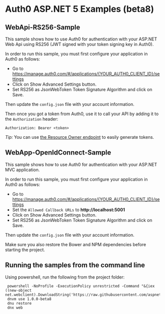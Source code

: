 # Auth0 ASP.NET 5 Examples (beta8)

## WebApi-RS256-Sample

This sample shows how to use Auth0 for authentication with your ASP.NET Web Api using RS256 (JWT signed with your token signing key in Auth0).

In order to run this sample, you must first configure your application in Auth0 as follows:

- Go to https://manage.auth0.com/#/applications/{YOUR_AUTH0_CLIENT_ID}/settings
- Click on Show Advanced Settings button.
- Set RS256 as JsonWebToken Token Signature Algorithm and click on Save.

Then update the `config.json` file with your account information.

Then once you got a token from Auth0, use it to call your API by adding it to the `Authorization` header:

```
Authorization: Bearer <token>
```

*Tip:* You can use [the Resource Owner endpoint](https://auth0.com/docs/auth-api#!#post--oauth-ro) to easily generate tokens.

## WebApp-OpenIdConnect-Sample

This sample shows how to use Auth0 for authentication with your ASP.NET MVC application.

In order to run this sample, you must first configure your application in Auth0 as follows:

- Go to https://manage.auth0.com/#/applications/{YOUR_AUTH0_CLIENT_ID}/settings
- Set the `Allowed Callback URLs` to **http://localhost:5001**
- Click on Show Advanced Settings button.
- Set RS256 as JsonWebToken Token Signature Algorithm and click on Save.

Then update the `config.json` file with your account information.

Make sure you also restore the Bower and NPM dependencies before starting the project.

## Running the samples from the command line

Using powershell, run the following from the project folder:

```
 powershell -NoProfile -ExecutionPolicy unrestricted -Command "&{iex ((new-object net.webclient).DownloadString('https://raw.githubusercontent.com/aspnet/Home/dev/dnvminstall.ps1'))}"
 dnvm use 1.0.0-beta8
 dnu restore
 dnx web
```